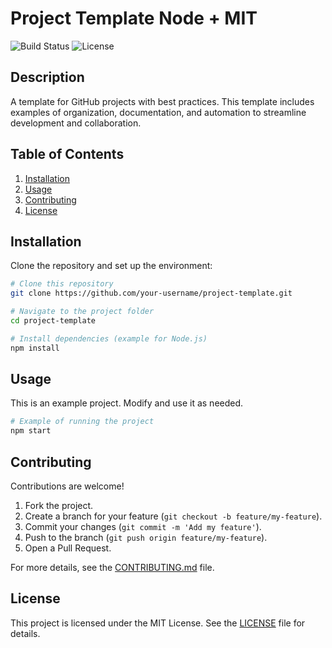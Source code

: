 # Project Template Node + MIT

![Build Status](https://img.shields.io/badge/build-passing-brightgreen)
![License](https://img.shields.io/badge/license-MIT-blue)

## Description
A template for GitHub projects with best practices. This template includes examples of organization, documentation, and automation to streamline development and collaboration.

## Table of Contents
1. [Installation](#installation)
2. [Usage](#usage)
3. [Contributing](#contributing)
4. [License](#license)

## Installation
Clone the repository and set up the environment:

```bash
# Clone this repository
git clone https://github.com/your-username/project-template.git

# Navigate to the project folder
cd project-template

# Install dependencies (example for Node.js)
npm install
```

## Usage
This is an example project. Modify and use it as needed.

```bash
# Example of running the project
npm start
```

## Contributing
Contributions are welcome!

1. Fork the project.
2. Create a branch for your feature (`git checkout -b feature/my-feature`).
3. Commit your changes (`git commit -m 'Add my feature'`).
4. Push to the branch (`git push origin feature/my-feature`).
5. Open a Pull Request.

For more details, see the [CONTRIBUTING.md](CONTRIBUTING.md) file.

## License
This project is licensed under the MIT License. See the [LICENSE](LICENSE) file for details.
